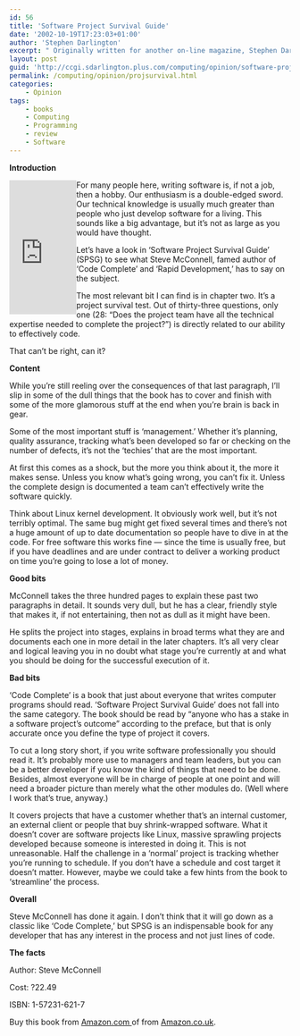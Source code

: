 ```yaml
---
id: 56
title: 'Software Project Survival Guide'
date: '2002-10-19T17:23:03+01:00'
author: 'Stephen Darlington'
excerpt: " Originally written for another on-line magazine, Stephen Darlington reviews a book from the author of Code Complete, Steve McConnell.\r\n\r\n"
layout: post
guid: 'http://ccgi.sdarlington.plus.com/computing/opinion/software-project-survival-guide.html'
permalink: /computing/opinion/projsurvival.html
categories:
    - Opinion
tags:
    - books
    - Computing
    - Programming
    - review
    - Software
---
```


**Introduction**

<iframe align="left" frameborder="0" marginheight="0" marginwidth="0" scrolling="no" src="http://rcm.amazon.com/e/cm?t=zx81orguk00&o=1&p=8&l=as1&asins=1572316217&fc1=000000&IS2=1&lt1=_blank&lc1=0000ff&bc1=000000&bg1=ffffff&f=ifr" style="width:120px;height:240px;"></iframe>For many people here, writing software is, if not a job, then a hobby. Our enthusiasm is a double-edged sword. Our technical knowledge is usually much greater than people who just develop software for a living. This sounds like a big advantage, but it’s not as large as you would have thought.

Let’s have a look in ‘Software Project Survival Guide’ (SPSG) to see what Steve McConnell, famed author of ‘Code Complete’ and ‘Rapid Development,’ has to say on the subject.

The most relevant bit I can find is in chapter two. It’s a project survival test. Out of thirty-three questions, only one (28: “Does the project team have all the technical expertise needed to complete the project?”) is directly related to our ability to effectively code.

That can’t be right, can it?

**Content**

While you’re still reeling over the consequences of that last paragraph, I’ll slip in some of the dull things that the book has to cover and finish with some of the more glamorous stuff at the end when you’re brain is back in gear.

Some of the most important stuff is ‘management.’ Whether it’s planning, quality assurance, tracking what’s been developed so far or checking on the number of defects, it’s not the ‘techies’ that are the most important.

At first this comes as a shock, but the more you think about it, the more it makes sense. Unless you know what’s going wrong, you can’t fix it. Unless the complete design is documented a team can’t effectively write the software quickly.

Think about Linux kernel development. It obviously work well, but it’s not terribly optimal. The same bug might get fixed several times and there’s not a huge amount of up to date documentation so people have to dive in at the code. For free software this works fine — since the time is usually free, but if you have deadlines and are under contract to deliver a working product on time you’re going to lose a lot of money.

**Good bits**

McConnell takes the three hundred pages to explain these past two paragraphs in detail. It sounds very dull, but he has a clear, friendly style that makes it, if not entertaining, then not as dull as it might have been.

He splits the project into stages, explains in broad terms what they are and documents each one in more detail in the later chapters. It’s all very clear and logical leaving you in no doubt what stage you’re currently at and what you should be doing for the successful execution of it.

**Bad bits**

‘Code Complete’ is a book that just about everyone that writes computer programs should read. ‘Software Project Survival Guide’ does not fall into the same category. The book should be read by “anyone who has a stake in a software project’s outcome” according to the preface, but that is only accurate once you define the type of project it covers.

To cut a long story short, if you write software professionally you should read it. It’s probably more use to managers and team leaders, but you can be a better developer if you know the kind of things that need to be done. Besides, almost everyone will be in charge of people at one point and will need a broader picture than merely what the other modules do. (Well where I work that’s true, anyway.)

It covers projects that have a customer whether that’s an internal customer, an external client or people that buy shrink-wrapped software. What it doesn’t cover are software projects like Linux, massive sprawling projects developed because someone is interested in doing it. This is not unreasonable. Half the challenge in a ‘normal’ project is tracking whether you’re running to schedule. If you don’t have a schedule and cost target it doesn’t matter. However, maybe we could take a few hints from the book to ‘streamline’ the process.

**Overall**

Steve McConnell has done it again. I don’t think that it will go down as a classic like ‘Code Complete,’ but SPSG is an indispensable book for any developer that has any interest in the process and not just lines of code.

**The facts**

Author: Steve McConnell

Cost: ?22.49

ISBN: 1-57231-621-7

Buy this book from [Amazon.com ](http://www.amazon.com/exec/obidos/ASIN/1572316217/zx81orguk00) of from [ Amazon.co.uk](http://www.amazon.co.uk/exec/obidos/ASIN/1572316217/zx81orguk).